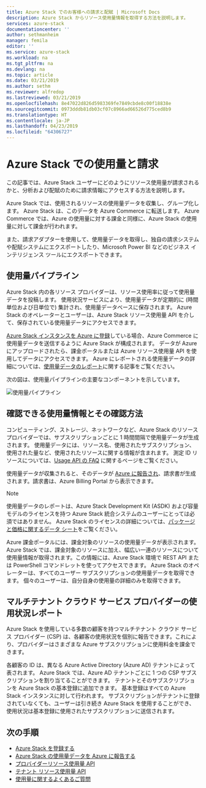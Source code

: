 ```yaml
---
title: Azure Stack でのお客様への請求と配賦 | Microsoft Docs
description: Azure Stack からリソース使用量情報を取得する方法を説明します。
services: azure-stack
documentationcenter: ''
author: sethmanheim
manager: femila
editor: ''
ms.service: azure-stack
ms.workload: na
ms.tgt_pltfrm: na
ms.devlang: na
ms.topic: article
ms.date: 03/21/2019
ms.author: sethm
ms.reviewer: alfredop
ms.lastreviewed: 03/21/2019
ms.openlocfilehash: 8e47022d826d5983369fe7849cbde8c00f18838e
ms.sourcegitcommit: 0973dddb81db03cf07c8966ad66526d775ced8b9
ms.translationtype: HT
ms.contentlocale: ja-JP
ms.lasthandoff: 04/23/2019
ms.locfileid: "64306727"
---
```

# <a name="usage-and-billing-in-azure-stack"></a>Azure Stack での使用量と請求

この記事では、Azure Stack ユーザーにどのようにリソース使用量が請求されるかと、分析および配賦のために請求情報にアクセスする方法を説明します。

Azure Stack では、使用されるリソースの使用量データを収集し、グループ化します。 Azure Stack は、このデータを Azure Commerce に転送します。 Azure Commerce では、Azure の使用量に対する課金と同様に、Azure Stack の使用量に対して課金が行われます。

また、請求アダプターを使用して、使用量データを取得し、独自の請求システムや配賦システムにエクスポートしたり、Microsoft Power BI などのビジネス インテリジェンス ツールにエクスポートできます。

## <a name="usage-pipeline"></a>使用量パイプライン

Azure Stack 内の各リソース プロバイダーは、リソース使用率に従って使用量データを投稿します。 使用状況サービスにより、使用量データが定期的に (時間単位および日単位で) 集計され、使用量データベースに保存されます。 Azure Stack のオペレーターとユーザーは、Azure Stack リソース使用量 API を介して、保存されている使用量データにアクセスできます。

[Azure Stack インスタンスを Azure に登録](azure-stack-registration.md )している場合、Azure Commerce に使用量データを送信するように Azure Stack が構成されます。 データが Azure にアップロードされたら、課金ポータルまたは Azure リソース使用量 API を使用してデータにアクセスできます。 Azure にレポートされる使用量データの詳細については、[使用量データのレポート](azure-stack-usage-reporting.md)に関する記事をご覧ください。  

次の図は、使用量パイプラインの主要なコンポーネントを示しています。

![使用量パイプライン](media/azure-stack-billing-and-chargeback/usagepipeline.png)

## <a name="what-usage-information-can-i-find-and-how"></a>確認できる使用量情報とその確認方法

コンピューティング、ストレージ、ネットワークなど、Azure Stack のリソース プロバイダーでは、サブスクリプションごとに 1 時間間隔で使用量データが生成されます。 使用量データには、リソース名、使用されたサブスクリプション、使用された量など、使用されたリソースに関する情報が含まれます。 測定 ID リソースについては、[Usage API の FAQ](azure-stack-usage-related-faq.md) に関するページをご覧ください。

使用量データが収集されると、そのデータが [Azure に報告され](azure-stack-usage-reporting.md)、請求書が生成されます。請求書は、Azure Billing Portal から表示できます。

> [!NOTE]  
> 使用量データのレポートは、Azure Stack Development Kit (ASDK) および容量モデルのライセンスを持つ Azure Stack 統合システムのユーザーにとっては必須ではありません。 Azure Stack のライセンスの詳細については、[パッケージと価格に関するデータ シート](https://azure.microsoft.com/mediahandler/files/resourcefiles/5bc3f30c-cd57-4513-989e-056325eb95e1/Azure-Stack-packaging-and-pricing-datasheet.pdf)をご覧ください。

Azure 課金ポータルには、課金対象のリソースの使用量データが表示されます。 Azure Stack では、課金対象のリソースに加え、幅広い一連のリソースについて使用量情報が取得されます。この情報には、Azure Stack 環境で REST API または PowerShell コマンドレットを使ってアクセスできます。 Azure Stack のオペレーターは、すべてのユーザー サブスクリプションの使用量データを取得できます。 個々のユーザーは、自分自身の使用量の詳細のみを取得できます。

## <a name="usage-reporting-for-multitenant-cloud-service-providers"></a>マルチテナント クラウド サービス プロバイダーの使用状況レポート

Azure Stack を使用している多数の顧客を持つマルチテナント クラウド サービス プロバイダー (CSP) は、各顧客の使用状況を個別に報告できます。これにより、プロバイダーはさまざまな Azure サブスクリプションに使用料金を課金できます。

各顧客の ID は、異なる Azure Active Directory (Azure AD) テナントによって表されます。 Azure Stack では、Azure AD テナントごとに 1 つの CSP サブスクリプションを割り当てることができます。 テナントとそのサブスクリプションを Azure Stack の基本登録に追加できます。 基本登録はすべての Azure Stack インスタンスに対して行われます。 サブスクリプションがテナントに登録されていなくても、ユーザーは引き続き Azure Stack を使用することができ、使用状況は基本登録に使用されたサブスクリプションに送信されます。

## <a name="next-steps"></a>次の手順

- [Azure Stack を登録する](azure-stack-registration.md)
- [Azure Stack の使用量データを Azure に報告する](azure-stack-usage-reporting.md)
- [プロバイダーリソース使用量 API](azure-stack-provider-resource-api.md)
- [テナント リソース使用量 API](azure-stack-tenant-resource-usage-api.md)
- [使用量に関するよくあるご質問](azure-stack-usage-related-faq.md)